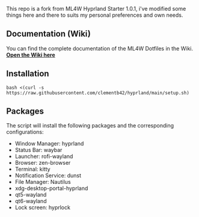 This repo is a fork from ML4W Hyprland Starter 1.0.1, i've modified some things here and there to suits my personal preferences and own needs.

## Documentation (Wiki)

You can find the complete documentation of the ML4W Dotfiles in the Wiki. <b>[Open the Wiki here](https://github.com/mylinuxforwork/hyprland-starter/wiki)</b>

## Installation

```
bash <(curl -s https://raw.githubusercontent.com/clementb42/hyprland/main/setup.sh)
```
## Packages

The script will install the following packages and the corresponding configurations:

- Window Manager: hyprland 
- Status Bar: waybar 
- Launcher: rofi-wayland 
- Browser: zen-browser 
- Terminal: kitty 
- Notification Service: dunst 
- File Manager: Nautilus
- xdg-desktop-portal-hyprland 
- qt5-wayland 
- qt6-wayland 
- Lock screen: hyprlock


